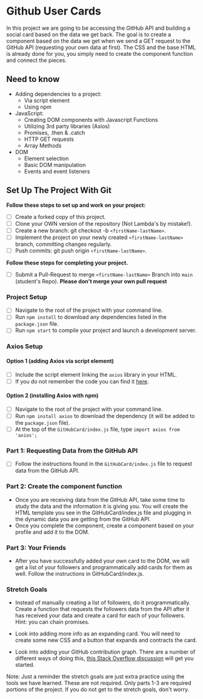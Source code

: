 # Github User Cards



In this project we are going to be accessing the GitHub API and building a social card based on the data we get back. The goal is to create a component based on the data we get when we send a GET request to the GitHub API (requesting your own data at first). The CSS and the base HTML is already done for you, you simply need to create the component function and connect the pieces.

## Need to know

* Adding dependencies to a project:
  * Via script element
  * Using npm
* JavaScript:
  * Creating DOM components with Javascript Functions
  * Utilizing 3rd party libraries (Axios)
  * Promises, .then & .catch
  * HTTP GET requests
  * Array Methods
* DOM
  * Element selection
  * Basic DOM manipulation
  * Events and event listeners

## Set Up The Project With Git

**Follow these steps to set up and work on your project:**

* [ ] Create a forked copy of this project.
* [ ] Clone your OWN version of the repository (Not Lambda's by mistake!).
* [ ] Create a new branch: git checkout -b `<firstName-lastName>`.
* [ ] Implement the project on your newly created `<firstName-lastName>` branch, committing changes regularly.
* [ ] Push commits: git push origin `<firstName-lastName>`.

**Follow these steps for completing your project.**

* [ ] Submit a Pull-Request to merge `<firstName-lastName>` Branch into `main` (student's  Repo). **Please don't merge your own pull request**

### Project Setup

* [ ] Navigate to the root of the project with your command line.
* [ ] Run `npm install` to download any dependencies listed in the `package.json` file.
* [ ] Run `npm start` to compile your project and launch a development server.

### Axios Setup

#### Option 1 (adding Axios via script element)

* [ ] Include the script element linking the `axios` library in your HTML.
* [ ] If you do not remember the code you can find it [here](https://github.com/axios/axios).

#### Option 2 (installing Axios with npm)

* [ ] Navigate to the root of the project with your command line.
* [ ] Run `npm install axios` to download the dependency (it will be added to the `package.json` file).
* [ ] At the top of the `GitHubCard/index.js` file, type `import axios from 'axios';`

### Part 1: Requesting Data from the GitHub API

* [ ] Follow the instructions found in the `GitHubCard/index.js` file to request data from the GitHub API.

### Part 2: Create the component function

* Once you are receiving data from the GitHub API, take some time to study the data and the information it is giving you. You will create the HTML template you see in the GitHubCard/index.js file and plugging in the dynamic data you are getting from the GitHub API.
* Once you complete the component, create a component based on your profile and add it to the DOM.

### Part 3: Your Friends

* After you have successfully added your own card to the DOM, we will get a list of your followers and programmatically add cards for them as well. Follow the instructions in GitHubCard/index.js.

### Stretch Goals

* Instead of manually creating a list of followers, do it programmatically. Create a function that requests the followers data from the API after it has received your data and create a card for each of your followers. Hint: you can chain promises.

* Look into adding more info as an expanding card. You will need to create some new CSS and a button that expands and contracts the card. 

* Look into adding your GitHub contribution graph. There are a number of different ways of doing this, [this Stack Overflow discussion](https://stackoverflow.com/questions/34516592/embed-github-contributions-graph-in-website) will get you started.

Note: Just a reminder the stretch goals are just extra practice using the tools we have learned. These are not required. Only parts 1-3 are required portions of the project. If you do not get to the stretch goals, don't worry.
